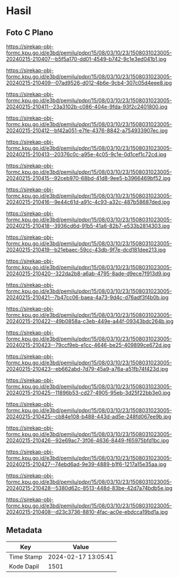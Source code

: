 # Hasil

## Foto C Plano

https://sirekap-obj-formc.kpu.go.id/e3bd/pemilu/pdpr/15/08/03/10/23/1508031023005-20240215-210407--b5f5a170-dd01-4549-b742-9c1e3ed041b1.jpg

https://sirekap-obj-formc.kpu.go.id/e3bd/pemilu/pdpr/15/08/03/10/23/1508031023005-20240215-210409--07ad9526-d012-4b6e-9cb4-307c05d4eee8.jpg

https://sirekap-obj-formc.kpu.go.id/e3bd/pemilu/pdpr/15/08/03/10/23/1508031023005-20240215-210411--23a3102b-c086-404e-9fda-93f2c2401800.jpg

https://sirekap-obj-formc.kpu.go.id/e3bd/pemilu/pdpr/15/08/03/10/23/1508031023005-20240215-210412--bf42a051-e7fe-4376-8842-a754933907ec.jpg

https://sirekap-obj-formc.kpu.go.id/e3bd/pemilu/pdpr/15/08/03/10/23/1508031023005-20240215-210413--20376c0c-a95e-4c05-9c1e-0d1cef1c72cd.jpg

https://sirekap-obj-formc.kpu.go.id/e3bd/pemilu/pdpr/15/08/03/10/23/1508031023005-20240215-210415--92ceb970-68bd-41d8-9ee5-b3966469bf52.jpg

https://sirekap-obj-formc.kpu.go.id/e3bd/pemilu/pdpr/15/08/03/10/23/1508031023005-20240215-210416--9e44c61d-a91c-4c93-a32c-487b58687ded.jpg

https://sirekap-obj-formc.kpu.go.id/e3bd/pemilu/pdpr/15/08/03/10/23/1508031023005-20240215-210418--3936cd6d-91b5-41a6-82b7-e533b2814303.jpg

https://sirekap-obj-formc.kpu.go.id/e3bd/pemilu/pdpr/15/08/03/10/23/1508031023005-20240215-210419--b21ebaec-59cc-43db-9f7e-dcd181dee213.jpg

https://sirekap-obj-formc.kpu.go.id/e3bd/pemilu/pdpr/15/08/03/10/23/1508031023005-20240215-210420--322da2b8-a6ab-4795-8ade-d9ece7f913d9.jpg

https://sirekap-obj-formc.kpu.go.id/e3bd/pemilu/pdpr/15/08/03/10/23/1508031023005-20240215-210421--7b47cc06-baea-4a73-9d4c-d76adf3f4b0b.jpg

https://sirekap-obj-formc.kpu.go.id/e3bd/pemilu/pdpr/15/08/03/10/23/1508031023005-20240215-210422--49b0858a-c3eb-449e-a44f-09343bdc264b.jpg

https://sirekap-obj-formc.kpu.go.id/e3bd/pemilu/pdpr/15/08/03/10/23/1508031023005-20240215-210423--79ccf9eb-e1cc-4646-be25-409899ce672d.jpg

https://sirekap-obj-formc.kpu.go.id/e3bd/pemilu/pdpr/15/08/03/10/23/1508031023005-20240215-210423--eb662abd-7d79-45a9-a76a-a51fb74f423d.jpg

https://sirekap-obj-formc.kpu.go.id/e3bd/pemilu/pdpr/15/08/03/10/23/1508031023005-20240215-210425--11896b53-cd27-4905-95eb-3d25f22bb3e0.jpg

https://sirekap-obj-formc.kpu.go.id/e3bd/pemilu/pdpr/15/08/03/10/23/1508031023005-20240215-210425--cb84e108-b488-443d-ad5e-248fd067ee9b.jpg

https://sirekap-obj-formc.kpu.go.id/e3bd/pemilu/pdpr/15/08/03/10/23/1508031023005-20240215-210426--92e69ac7-3f06-4636-8449-f65975bfd1bc.jpg

https://sirekap-obj-formc.kpu.go.id/e3bd/pemilu/pdpr/15/08/03/10/23/1508031023005-20240215-210427--74ebd6ad-9e39-4889-b1f6-1217a15e35aa.jpg

https://sirekap-obj-formc.kpu.go.id/e3bd/pemilu/pdpr/15/08/03/10/23/1508031023005-20240215-210428--5380d62c-8513-448d-83be-42d7a74bdb5e.jpg

https://sirekap-obj-formc.kpu.go.id/e3bd/pemilu/pdpr/15/08/03/10/23/1508031023005-20240215-210408--d23c3736-8810-4fac-ac0e-ebdcca19bd1a.jpg


## Metadata

| Key        | Value               |
| ---------- | ------------------- |
| Time Stamp | 2024-02-17 13:05:41 |
| Kode Dapil | 1501                |



